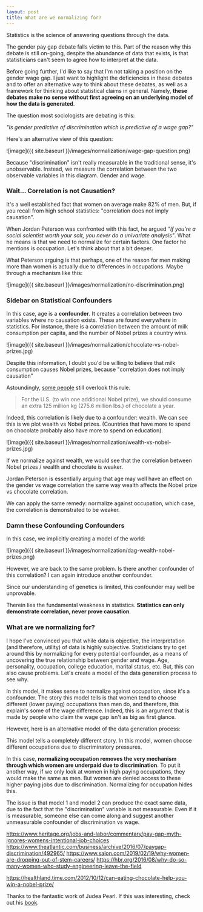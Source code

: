 ```yaml
---
layout: post
title: What are we normalizing for?
---
```


Statistics is the science of answering questions through the data.

The gender pay gap debate falls victim to this. Part of the reason why this debate is still on-going, despite the abundance of data that exists, is that statisticians can't seem to agree how to interpret at the data.

Before going further, I'd like to say that I'm not taking a position on the gender wage gap. I just want to highlight the deficiencies in these debates and to offer an alternative way to think about these debates, as well as a framework for thinking about statistical claims in general. Namely, **these debates make no sense without first agreeing on an underlying model of how the data is generated**.

The question most sociologists are debating is this:

_"Is gender predictive of discrimination which is predictive of a wage gap?"_

Here's an alternative view of this question:

![image]({{ site.baseurl }}/images/normalization/wage-gap-question.png)

Because "discrimination" isn't really measurable in the traditional sense, it's unobservable. Instead, we measure the correlation between the two observable variables in this diagram. Gender and wage.

### Wait... Correlation is not Causation?

It's a well established fact that women on average make 82% of men. But, if you recall from high school statistics: "correlation does not imply causation".

When Jordan Peterson was confronted with this fact, he argued _"If you're a social scientist worth your salt, you never do a univariate analysis"_. What he means is that we need to normalize for certain factors. One factor he mentions is occupation. Let's think about that a bit deeper.

What Peterson arguing is that perhaps, one of the reason for men making more than women is actually due to differences in occupations. Maybe through a mechanism like this:

![image]({{ site.baseurl }}/images/normalization/no-discrimination.png)

### Sidebar on Statistical Confounders

In this case, age is a **confounder**. It creates a correlation between two variables where no causation exists. These are found everywhere in statistics. For instance, there is a correlation between the amount of milk consumption per capita, and the number of Nobel prizes a country wins.

![image]({{ site.baseurl }}/images/normalization/chocolate-vs-nobel-prizes.jpg)

Despite this information, I doubt you'd be willing to believe that milk consumption causes Nobel prizes, because "correlation does not imply causation"

Astoundingly, [some people](https://healthland.time.com/2012/10/12/can-eating-chocolate-help-you-win-a-nobel-prize/) still overlook this rule.

> For the U.S. (to win one additional Nobel prize), we should consume an extra 125 million kg (275.6 million lbs.) of chocolate a year.

Indeed, this correlation is likely due to a confounder: wealth. We can see this is we plot wealth vs Nobel prizes. (Countries that have more to spend on chocolate probably also have more to spend on education).

![image]({{ site.baseurl }}/images/normalization/wealth-vs-nobel-prizes.jpg)

If we normalize against wealth, we would see that the correlation between Nobel prizes / wealth and chocolate is weaker.

Jordan Peterson is essentially arguing that age may well have an effect on the gender vs wage correlation the same way wealth affects the Nobel prize vs chocolate correlation.

We can apply the same remedy: normalize against occupation, which case, the correlation is demonstrated to be weaker.

### Damn these Confounding Confounders

In this case, we implicitly creating a model of the world:

![image]({{ site.baseurl }}/images/normalization/dag-wealth-nobel-prizes.png)

However, we are back to the same problem. Is there another confounder of this correlation? I can again introduce another confounder.

Since our understanding of genetics is limited, this confounder may well be unprovable.

Therein lies the fundamental weakness in statistics. **Statistics can only demonstrate correlation, never prove causation**.

### What are we normalizing for?

I hope I've convinced you that while data is objective, the interpretation (and therefore, utility) of data is highly subjective. Statisticians try to get around this by normalizing for every potential confounder, as a means of uncovering the true relationship between gender and wage. Age, personality, occupation, college education, marital status, etc. But, this can also cause problems. Let's create a model of the data generation process to see why.

In this model, it makes sense to normalize against occupation, since it's a confounder. The story this model tells is that women tend to choose different (lower paying) occupations than men do, and therefore, this explain's some of the wage difference. Indeed, this is an argument that is made by people who claim the wage gap isn't as big as first glance.

However, here is an alternative model of the data generation process:

This model tells a completely different story. In this model, women choose different occupations due to discriminatory pressures.

In this case, **normalizing occupation removes the very mechanism through which women are underpaid due to discrimination**. To put it another way, if we only look at women in high paying occupations, they would make the same as men. But women are denied access to these higher paying jobs due to discrimination. Normalizing for occupation hides this.

The issue is that model 1 and model 2 can produce the exact same data, due to the fact that the "discrimination" variable is not measurable. Even if it is measurable, someone else can come along and suggest another unmeasurable confounder of discrimination vs wage.

https://www.heritage.org/jobs-and-labor/commentary/pay-gap-myth-ignores-womens-intentional-job-choices
https://www.theatlantic.com/business/archive/2016/07/paygap-discrimination/492965/
https://www.salon.com/2019/02/19/why-women-are-dropping-out-of-stem-careers/
https://hbr.org/2016/08/why-do-so-many-women-who-study-engineering-leave-the-field

https://healthland.time.com/2012/10/12/can-eating-chocolate-help-you-win-a-nobel-prize/

Thanks to the fantastic work of Judea Pearl. If this was interesting, check out his [book](https://www.amazon.com/Book-Why-Science-Cause-Effect/dp/046509760X).

